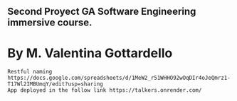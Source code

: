 ## Second Proyect GA Software Engineering immersive course. 

# By M. Valentina Gottardello

```
Restful naming https://docs.google.com/spreadsheets/d/1MeW2_r51WHHO92wOqDIr4oJeQmrz1-T17Wl2IMBUmqY/edit?usp=sharing
App deployed in the follow link https://talkers.onrender.com/
```